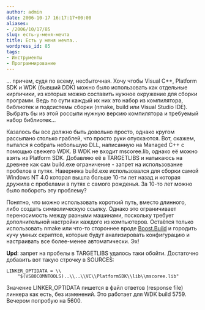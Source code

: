 ```yaml
---
author: admin
date: 2006-10-17 16:17:17+00:00
aliases:
- /2006/10/17/85
slug: есть-у-меня-мечта
title: Есть у меня мечта..
wordpress_id: 85
tags:
- Инструменты
- Программирование
---
```


... причем, судя по всему, несбыточная. Хочу чтобы Visual C++, Platform SDK и WDK (бывший DDK) можно было использовать как отдельные кирпичики, из которых можно составить нужное окружение для сборки программ. Ведь по сути каждый их них это набор из компилятора, библиотек и подсистемы сборки (nmake, build или Visual Studio IDE). Выбрать бы из этой россыпи нужную версию компилятора и требуемый набор библиотек... 

Казалось бы все должно быть довольно просто, однако кругом рассыпано столько граблей, что просто руки опускаются. Вот, скажем, пытался я собрать небольшую DLL, написанную на Managed C++ с помощью свежего WDK. В WDK не входит mscoree.lib, однако её можно взять из Platform SDK. Добавляю её в TARGETLIBS и натыкаюсь на древнее как сам build.exe ограничение - запрет на использование пробелов в путях. Наверняка build.exe использовался для сборки самой Windows NT 4.0 которая вышла больше 10-ти лет назад и которая дружила с пробелами в путях с самого рожденья. За 10-то лет можно было побороть эту проблему?

Понятно, что можно использовать короткий путь, вместо длинного, либо создать символическую ссылку. Однако это ограничивает переносимость между разными машинами, поскольку требует дополнительной настройки каждого из компьютеров. Остаётся только использовать nmake или что-то стороннее вроде [Boost.Build](http://www.boost.org/tools/build/v2/index.html) и городить кучу умных скриптов, которые будут анализировать конфигурацию и настраивать все более-менее автоматически. Эх!

**Upd**: запрет на пробелы в TARGETLIBS удалось таки обойти. Достаточно добавить вот  такую строчку в SOURCES:

    LINKER_OPTIDATA = \\
        "$(VS80COMNTOOLS)..\\..\\VC\\PlatformSDK\\lib\\mscoree.lib"

Значение LINKER_OPTIDATA пишется в файл ответов (response file) линкера как есть, без изменений. Это работает для WDK build 5759. Вечером попробую на 5600.
